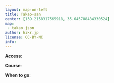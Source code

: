 ```yaml
---
layout: map-on-left
title: Takao-san
center: [139.2158317565918, 35.645788484330524]
map: 
 - takao.json
author: hikr.jp
license: CC-BY-NC
info:
---
```


**Access**:

**Course**:

**When to go**:

